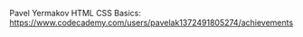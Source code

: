 Pavel Yermakov 
HTML CSS Basics: https://www.codecademy.com/users/pavelak1372491805274/achievements
